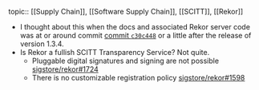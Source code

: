 topic:: [[Supply Chain]], [[Software Supply Chain]], [[SCITT]], [[Rekor]]

- I thought about this when the docs and associated Rekor server code was at or around commit [commit `c30c448`](https://github.com/sigstore/rekor/commit/c30c4487f1f68fcf26a24dadc3dcdecff4591aa0) or a little after the release of version 1.3.4.
- Is Rekor a fullish SCITT Transparency Service? Not quite.
	- Pluggable digital signatures and signing are not possible [sigstore/rekor#1724](https://github.com/sigstore/rekor/issues/1724)
	- There is no customizable registration policy [sigstore/rekor#1598](https://github.com/sigstore/rekor/issues/1598)